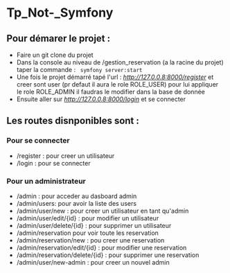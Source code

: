 # Tp_Not-_Symfony


## Pour démarer le projet : 

- Faire un git clone du projet
- Dans la console au niveau de /gestion_reservation (a la racine du projet)  taper la commande : ``` symfony server:start```
- Une fois le projet démarré tapé l'url : *http://127.0.0.8:8000/register* et creer sont user (pr defaut il aura le role ROLE_USER) pour lui appliquer le role ROLE_ADMIN il faudras le modifier dans la base de donnée
- Ensuite aller sur *http://127.0.0.8:8000/login* et se connecter


## Les routes disnponibles sont : 

### Pour se connecter 

- /register : pour creer un utilisateur
- /login : pour se connecter

### Pour un administrateur
- /admin : pour acceder au dasboard admin
- /admin/users: pour avoir la liste des users
- /admin/user/new : pour creer un utilisateur en tant qu'admin
- /admin/user/edit/{id} : pour modifier un utilisateur
- /admin/user/delete/{id} : pour supprimer un utilisateur
- /admin/reservation pour voir toute les reservation
- /admin/reservation/new : pou creer une reservation
- /admin/reservation/edit/{id} : pour modifier une reservation
- /admin/reservation/delete/{id} : pour supprimer une reservation
- /admin/user/new-admin : pour creer un nouvel admin


